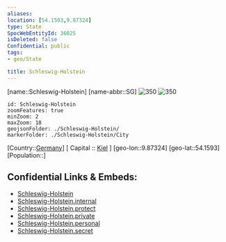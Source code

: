 ```yaml
---
aliases: 
location: [54.1593,9.87324]
type: State
SpocWebEntityId: 36025
isDeleted: false
Confidential: public
tags:
- geo/State

title: Schleswig-Holstein
---
```

[name::Schleswig-Holstein]
[name-abbr::SG]
![350](geo/Continent/Europe/Germany/West/Schleswig-Holstein/Coat_of_arms_of_Schleswig-Holstein.svg)
![350](geo/Continent/Europe/Germany/West/Schleswig-Holstein/Flag_of_Schleswig-Holstein.svg)

```leaflet
id: Schleswig-Holstein
zoomFeatures: true 
minZoom: 2 
maxZoom: 18
geojsonFolder: ./Schleswig-Holstein/
markerFolder: ./Schleswig-Holstein/City
```

[Country::[Germany](geo/Continent/Europe/Germany.md)]
[ Capital :: [Kiel](geo/Continent/Europe/Germany/West/Schleswig-Holstein/City/Kiel.md) ]
[geo-lon::9.87324]
[geo-lat::54.1593]
[Population::]



## Confidential Links & Embeds: 
- [Schleswig-Holstein](../../../../../../_public/geo/Continent/Europe/Germany/West/Schleswig-Holstein.md) 
- [Schleswig-Holstein.internal](../../../../../../_internal/geo/Continent/Europe/Germany/West/Schleswig-Holstein.internal.md) 
- [Schleswig-Holstein.protect](../../../../../../_protect/geo/Continent/Europe/Germany/West/Schleswig-Holstein.protect.md) 
- [Schleswig-Holstein.private](../../../../../../_private/geo/Continent/Europe/Germany/West/Schleswig-Holstein.private.md) 
- [Schleswig-Holstein.personal](../../../../../../_personal/geo/Continent/Europe/Germany/West/Schleswig-Holstein.personal.md) 
- [Schleswig-Holstein.secret](../../../../../../_secret/geo/Continent/Europe/Germany/West/Schleswig-Holstein.secret.md) 
